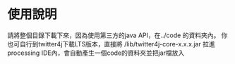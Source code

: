 # 使用說明
請將整個目錄下載下來，因為使用第三方的java API，在../code 的資料夾內。
你也可自行到twitter4j下載LTS版本，直接將 /lib/twitter4j-core-x.x.x.jar 拉進 processing IDE內，會自動產生一個code的資料夾並把jar檔放入
